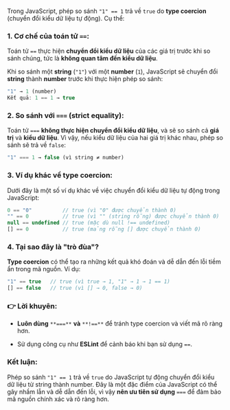 <br>

Trong JavaScript, phép so sánh `"1" == 1` trả về `true` do **type coercion** (chuyển đổi kiểu dữ liệu tự động). Cụ thể:

### 1. Cơ chế của toán tử `==`:

Toán tử `==` thực hiện **chuyển đổi kiểu dữ liệu** của các giá trị trước khi so sánh chúng, tức là **không quan tâm đến kiểu dữ liệu**.

Khi so sánh một **string** (`"1"`) với một **number** (`1`), JavaScript sẽ chuyển đổi **string** thành **number** trước khi thực hiện phép so sánh:

```js
"1" → 1 (number)
Kết quả: 1 == 1 → true
```

### 2. So sánh với `===` (strict equality):

Toán tử `===` **không thực hiện chuyển đổi kiểu dữ liệu**, và sẽ so sánh cả **giá trị** và **kiểu dữ liệu**. Vì vậy, nếu kiểu dữ liệu của hai giá trị khác nhau, phép so sánh sẽ trả về `false`:

```js
"1" === 1 → false (vì string ≠ number)
```

### 3. Ví dụ khác về **type coercion**:

Dưới đây là một số ví dụ khác về việc chuyển đổi kiểu dữ liệu tự động trong JavaScript:

```js
0 == "0"          // true (vì "0" được chuyển thành 0)
"" == 0           // true (vì "" (string rỗng) được chuyển thành 0)
null == undefined // true (mặc dù null !== undefined)
[] == 0           // true (mảng rỗng [] được chuyển thành 0)
```

### 4. Tại sao đây là "trò đùa"?

**Type coercion** có thể tạo ra những kết quả khó đoán và dễ dẫn đến lỗi tiềm ẩn trong mã nguồn. Ví dụ:

```js
"1" == true   // true (vì true → 1, "1" → 1 → 1 == 1)
[] == false   // true (vì [] → 0, false → 0)
```

### 👉 **Lời khuyên**:

- **Luôn dùng** `**===**` **và** `**!==**` để tránh type coercion và viết mã rõ ràng hơn.
    
- Sử dụng công cụ như **ESLint** để cảnh báo khi bạn sử dụng `==`.
    

### **Kết luận**:

Phép so sánh `"1" == 1` trả về `true` do JavaScript tự động chuyển đổi kiểu dữ liệu từ string thành number. Đây là một đặc điểm của JavaScript có thể gây nhầm lẫn và dễ dẫn đến lỗi, vì vậy **nên ưu tiên sử dụng** `===` để đảm bảo mã nguồn chính xác và rõ ràng hơn.